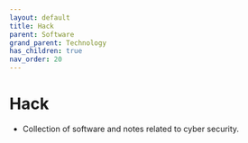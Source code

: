 ```yaml
---
layout: default
title: Hack
parent: Software
grand_parent: Technology
has_children: true
nav_order: 20
---
```

# Hack
- Collection of software and notes related to cyber security.